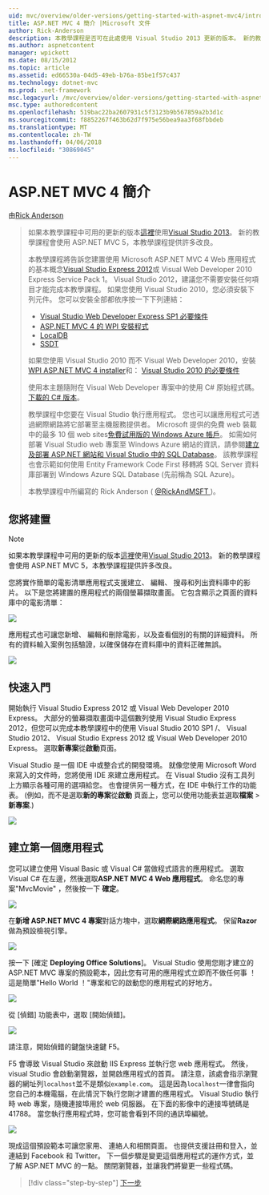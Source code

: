 ```yaml
---
uid: mvc/overview/older-versions/getting-started-with-aspnet-mvc4/intro-to-aspnet-mvc-4
title: ASP.NET MVC 4 簡介 |Microsoft 文件
author: Rick-Anderson
description: 本教學課程是否可在此處使用 Visual Studio 2013 更新的版本。 新的教學課程會使用 ASP.NET MVC 5 提供許多改良 t...
ms.author: aspnetcontent
manager: wpickett
ms.date: 08/15/2012
ms.topic: article
ms.assetid: ed66530a-04d5-49eb-b76a-85be1f57c437
ms.technology: dotnet-mvc
ms.prod: .net-framework
msc.legacyurl: /mvc/overview/older-versions/getting-started-with-aspnet-mvc4/intro-to-aspnet-mvc-4
msc.type: authoredcontent
ms.openlocfilehash: 519bac22ba2607931c5f3123b9b567859a2b3d1c
ms.sourcegitcommit: f8852267f463b62d7f975e56bea9aa3f68fbbdeb
ms.translationtype: MT
ms.contentlocale: zh-TW
ms.lasthandoff: 04/06/2018
ms.locfileid: "30869045"
---
```

<a name="intro-to-aspnet-mvc-4"></a>ASP.NET MVC 4 簡介
====================
由[Rick Anderson](https://github.com/Rick-Anderson)

> 如果本教學課程中可用的更新的版本[這裡](../../getting-started/introduction/getting-started.md)使用[Visual Studio 2013](https://www.microsoft.com/visualstudio/eng/2013-downloads)。 新的教學課程會使用 ASP.NET MVC 5，本教學課程提供許多改良。
> 
> 本教學課程將告訴您建置使用 Microsoft ASP.NET MVC 4 Web 應用程式的基本概念[Visual Studio Express 2012](https://www.microsoft.com/visualstudio/11/products/express)或 Visual Web Developer 2010 Express Service Pack 1。 Visual Studio 2012，建議您不需要安裝任何項目才能完成本教學課程。 如果您使用 Visual Studio 2010，您必須安裝下列元件。 您可以安裝全部都依序按一下下列連結：
> 
> - [Visual Studio Web Developer Express SP1 必要條件](https://www.microsoft.com/web/gallery/install.aspx?appid=VWD2010SP1Pack)
> - [ASP.NET MVC 4 的 WPI 安裝程式](https://go.microsoft.com/fwlink/?LinkId=243392)
> - [LocalDB](https://www.microsoft.com/web/gallery/install.aspx?appid=SQLLocalDBOnly_11_0)
> - [SSDT](https://blogs.msdn.com/b/rickandy/archive/2012/08/02/installing-and-using-sql-server-data-tools-ssdt-on-visual-studio-2010-and-vwd.aspx)
> 
> 如果您使用 Visual Studio 2010 而不 Visual Web Developer 2010，安裝[WPI ASP.NET MVC 4 installer](https://go.microsoft.com/fwlink/?LinkId=243392)和： [Visual Studio 2010 的必要條件](https://www.microsoft.com/web/gallery/install.aspx?appsxml=&amp;appid=VS2010SP1Pack)
> 
> 使用本主題隨附在 Visual Web Developer 專案中的使用 C# 原始程式碼。 [下載的 C# 版本](https://code.msdn.microsoft.com/Intro-to-ASPNET-MVC-4-61d0219d/file/114480/1/MvcMovie.zip)。
> 
> 教學課程中您要在 Visual Studio 執行應用程式。 您也可以讓應用程式可透過網際網路將它部署至主機服務提供者。 Microsoft 提供的免費 web 裝載中的最多 10 個 web sites[免費試用版的 Windows Azure 帳戶](https://www.windowsazure.com/pricing/free-trial/?WT.mc_id=A443DD604)。 如需如何部署 Visual Studio web 專案至 Windows Azure 網站的資訊，請參閱[建立及部署 ASP.NET 網站和 Visual Studio 中的 SQL Database](https://docs.microsoft.com/dotnet/azure/)。 該教學課程也會示範如何使用 Entity Framework Code First 移轉將 SQL Server 資料庫部署到 Windows Azure SQL Database (先前稱為 SQL Azure)。
> 
> 本教學課程中所編寫的 Rick Anderson ( [ @RickAndMSFT ](https://twitter.com/#!/RickAndMSFT) )。


## <a name="what-youll-build"></a>您將建置

> [!NOTE]
> 如果本教學課程中可用的更新的版本[這裡](../../getting-started/introduction/getting-started.md)使用[Visual Studio 2013](https://www.microsoft.com/visualstudio/eng/2013-downloads)。 新的教學課程會使用 ASP.NET MVC 5，本教學課程提供許多改良。


您將實作簡單的電影清單應用程式支援建立、 編輯、 搜尋和列出資料庫中的影片。 以下是您將建置的應用程式的兩個螢幕擷取畫面。 它包含顯示之頁面的資料庫中的電影清單：

![](intro-to-aspnet-mvc-4/_static/image1.png)

應用程式也可讓您新增、 編輯和刪除電影，以及查看個別的有關的詳細資料。 所有的資料輸入案例包括驗證，以確保儲存在資料庫中的資料正確無誤。

![](intro-to-aspnet-mvc-4/_static/image2.png)

## <a name="getting-started"></a>快速入門

開始執行 Visual Studio Express 2012 或 Visual Web Developer 2010 Express。 大部分的螢幕擷取畫面中這個數列使用 Visual Studio Express 2012，但您可以完成本教學課程中的使用 Visual Studio 2010 SP1 /、 Visual Studio 2012、 Visual Studio Express 2012 或 Visual Web Developer 2010 Express。 選取**新專案**從**啟動**頁面。

Visual Studio 是一個 IDE 中或整合式的開發環境。 就像您使用 Microsoft Word 來寫入的文件時，您將使用 IDE 來建立應用程式。 在 Visual Studio 沒有工具列上方顯示各種可用的選項給您。 也會提供另一種方式，在 IDE 中執行工作的功能表。 (例如，而不是選取**新的專案**從**啟動** 頁面上，您可以使用功能表並選取**檔案** &gt; **新專案**.)

![](intro-to-aspnet-mvc-4/_static/image3.png)

## <a name="creating-your-first-application"></a>建立第一個應用程式

您可以建立使用 Visual Basic 或 Visual C# 當做程式語言的應用程式。 選取 Visual C# 在左邊，然後選取**ASP.NET MVC 4 Web 應用程式**。 命名您的專案&quot;MvcMovie&quot; ，然後按一下 **確定**。

![](intro-to-aspnet-mvc-4/_static/image4.png)

在**新增 ASP.NET MVC 4 專案**對話方塊中，選取**網際網路應用程式**。 保留**Razor**做為預設檢視引擎。

![](intro-to-aspnet-mvc-4/_static/image5.png)

按一下 [確定 **Deploying Office Solutions**]。 Visual Studio 使用您剛才建立的 ASP.NET MVC 專案的預設範本，因此您有可用的應用程式立即而不做任何事 ！ 這是簡單&quot;Hello World ！&quot;專案和它的啟動您的應用程式的好地方。

![](intro-to-aspnet-mvc-4/_static/image6.png)

從 [偵錯] 功能表中，選取 [開始偵錯]。

![](intro-to-aspnet-mvc-4/_static/image7.png)

請注意，開始偵錯的鍵盤快速鍵 F5。

F5 會導致 Visual Studio 來啟動 IIS Express 並執行您 web 應用程式。 然後，visual Studio 會啟動瀏覽器，並開啟應用程式的首頁。 請注意，該處會指示瀏覽器的網址列`localhost`並不是類似`example.com`。 這是因為`localhost`一律會指向您自己的本機電腦，在此情況下執行您剛才建置的應用程式。 Visual Studio 執行時 web 專案，隨機連接埠用於 web 伺服器。 在下面的影像中的連接埠號碼是 41788。 當您執行應用程式時，您可能會看到不同的通訊埠編號。

![](intro-to-aspnet-mvc-4/_static/image8.png)

現成這個預設範本可讓您家用、 連絡人和相關頁面。 也提供支援註冊和登入，並連結到 Facebook 和 Twitter。 下一個步驟是變更這個應用程式的運作方式，並了解 ASP.NET MVC 的一點。 關閉瀏覽器，並讓我們將變更一些程式碼。

> [!div class="step-by-step"]
> [下一步](adding-a-controller.md)
